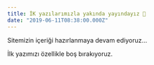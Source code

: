 ```yaml
---
title: İK yazılarımızla yakında yayındayız 👋
date: "2019-06-11T08:38:00.000Z"
---
```


Sitemizin içeriği hazırlanmaya devam ediyoruz…

<!-- more -->

İlk yazımızı özellikle boş bırakıyoruz.
